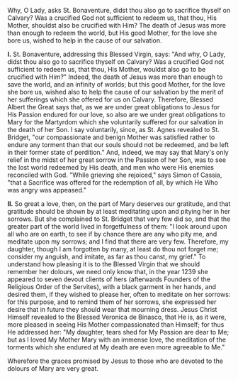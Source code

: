 
Why, O Lady, asks St. Bonaventure, didst thou also go to sacrifice thyself on Calvary? Was a crucified God not sufficient to redeem us, that thou, His Mother, shouldst also be crucified with Him? The death of Jesus was more than enough to redeem the world, but His good Mother, for the love she bore us, wished to help in the cause of our salvation.

**I\.** St. Bonaventure, addressing this Blessed Virgin, says: \"And why, O Lady, didst thou also go to sacrifice thyself on Calvary? Was a crucified God not sufficient to redeem us, that thou, His Mother, wouldst also go to be crucified with Him?\" Indeed, the death of Jesus was more than enough to save the world, and an infinity of worlds; but this good Mother, for the love she bore us, wished also to help the cause of our salvation by the merit of her sufferings which she offered for us on Calvary. Therefore, Blessed Albert the Great says that, as we are under great obligations to Jesus for His Passion endured for our love, so also are we under great obligations to Mary for the Martyrdom which she voluntarily suffered for our salvation in the death of her Son. I say voluntarily, since, as St. Agnes revealed to St. Bridget, \"our compassionate and benign Mother was satisfied rather to endure any torment than that our souls should not be redeemed, and be left in their former state of perdition.\" And, indeed, we may say that Mary\'s only relief in the midst of her great sorrow in the Passion of her Son, was to see the lost world redeemed by His death, and men who were His enemies reconciled with God. \"While grieving she rejoiced,\" says Simon of Cassia, \"that a Sacrifice was offered for the redemption of all, by which He Who was angry was appeased.\"

**II\.** So great a love, then, on the part of Mary deserves our gratitude, and that gratitude should be shown by at least meditating upon and pitying her in her sorrows. But she complained to St. Bridget that very few did so, and that the greater part of the world lived in forgetfulness of them: \"I look around upon all who are on earth, to see if by chance there are any who pity me, and meditate upon my sorrows; and I find that there are very few. Therefore, my daughter, though I am forgotten by many, at least do thou not forget me; consider my anguish, and imitate, as far as thou canst, my grief.\" To understand how pleasing it is to the Blessed Virgin that we should remember her dolours, we need only know that, in the year 1239 she appeared to seven devout clients of hers (afterwards Founders of the Religious Order of the Servites), with a black garment in her hands, and desired them, if they wished to please her, often to meditate on her sorrows: for this purpose, and to remind them of her sorrows, she expressed her desire that in future they should wear that mourning dress. Jesus Christ Himself revealed to the Blessed Veronica de Binasco, that He is, as it were, more pleased in seeing His Mother compassionated than Himself; for thus He addressed her: \"My daughter, tears shed for My Passion are dear to Me; but as I loved My Mother Mary with an immense love, the meditation of the torments which she endured at My death are even more agreeable to Me.\"

Wherefore the graces promised by Jesus to those who are devoted to the dolours of Mary are very great.

